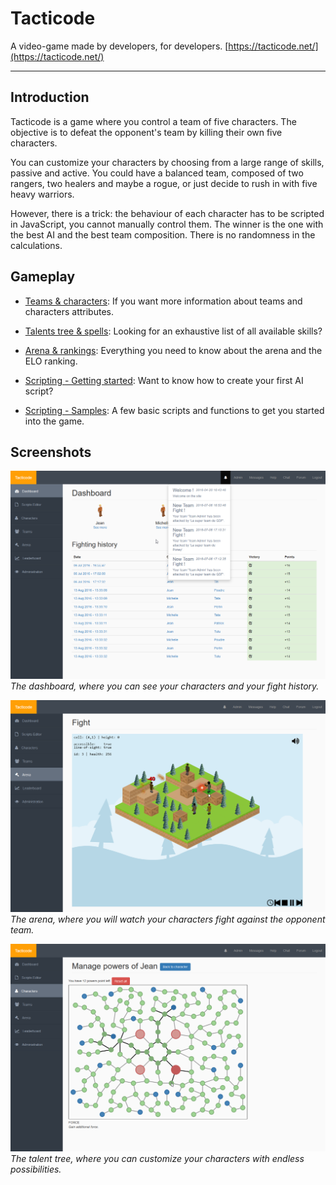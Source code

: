 # Tacticode

A video-game made by developers, for developers. [https://tacticode.net/](https://tacticode.net/)

-----

## Introduction

Tacticode is a game where you control a team of five characters. The objective is to defeat the opponent's team by killing their own five characters.

You can customize your characters by choosing from a large range of skills, passive and active. You could have a balanced team, composed of two rangers, two healers and maybe a rogue, or just decide to rush in with five heavy warriors.

However, there is a trick: the behaviour of each character has to be scripted in JavaScript, you cannot manually control them. The winner is the one with the best AI and the best team composition. There is no randomness in the calculations.

## Gameplay

* [Teams & characters](game/teams.md): If you want more information about teams and characters attributes.

* [Talents tree & spells](game/talents.md): Looking for an exhaustive list of all available skills?

* [Arena & rankings](game/arena.md): Everything you need to know about the arena and the ELO ranking.

* [Scripting - Getting started](scripting/getting-started.md): Want to know how to create your first AI script?

* [Scripting - Samples](scripting/samples.md): A few basic scripts and functions to get you started into the game.

## Screenshots

![Dashboard](img/dashboard.png)
*The dashboard, where you can see your characters and your fight history.*

![Arena](img/arena.png)
*The arena, where you will watch your characters fight against the opponent team.*

![Talents](img/talents.png)
*The talent tree, where you can customize your characters with endless possibilities.*

